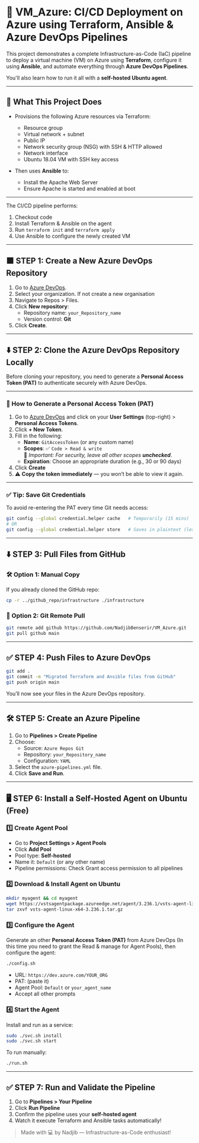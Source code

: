 # 🚀 VM_Azure: CI/CD Deployment on Azure using Terraform, Ansible & Azure DevOps Pipelines

This project demonstrates a complete Infrastructure-as-Code (IaC) pipeline to deploy a virtual machine (VM) on Azure using **Terraform**, configure it using **Ansible**, and automate everything through **Azure DevOps Pipelines**.

You'll also learn how to run it all with a **self-hosted Ubuntu agent**.

---

## 🧩 What This Project Does

- Provisions the following Azure resources via Terraform:
  - Resource group
  - Virtual network + subnet
  - Public IP
  - Network security group (NSG) with SSH & HTTP allowed
  - Network interface
  - Ubuntu 18.04 VM with SSH key access

- Then uses **Ansible** to:
  - Install the Apache Web Server
  - Ensure Apache is started and enabled at boot

---
The CI/CD pipeline performs:

1. Checkout code
2. Install Terraform & Ansible on the agent
3. Run `terraform init` and `terraform apply`
4. Use Ansible to configure the newly created VM


---

## 🟪 STEP 1: Create a New Azure DevOps Repository

1. Go to [Azure DevOps](https://dev.azure.com).
2. Select your organization. If not create a new organisation
3. Navigate to Repos > Files.
4. Click **New repository**:
   - Repository name: `your_Repository_name`
   - Version control: **Git**
5. Click **Create**.

---

## ⬇️ STEP 2: Clone the Azure DevOps Repository Locally

Before cloning your repository, you need to generate a **Personal Access Token (PAT)** to authenticate securely with Azure DevOps.

---

### 🔑 How to Generate a Personal Access Token (PAT)

1. Go to [Azure DevOps](https://dev.azure.com/) and click on your **User Settings** (top-right) > **Personal Access Tokens**.
2. Click **+ New Token**.
3. Fill in the following:
   - **Name**: `GitAccessToken` (or any custom name)
   - **Scopes**: ✅ `Code > Read & write`  
     🔐 *Important: For security, leave all other scopes **unchecked***.
   - **Expiration**: Choose an appropriate duration (e.g., 30 or 90 days)
4. Click **Create**
5. ⚠️ **Copy the token immediately** — you won’t be able to view it again.

---

### ✅ Tip: Save Git Credentials

To avoid re-entering the PAT every time Git needs access:

```bash
git config --global credential.helper cache   # Temporarily (15 mins)
# OR
git config --global credential.helper store   # Saves in plaintext (less secure)
```

---

## ⬇️ STEP 3: Pull Files from GitHub

### 🛠️ Option 1: Manual Copy

If you already cloned the GitHub repo:

```bash
cp -r ../github_repo/infrastructure ./infrastructure
```

### 🔗 Option 2: Git Remote Pull

```bash https://github.com/NadjibBenserir/VM_Azure.git
git remote add github https://github.com/NadjibBenserir/VM_Azure.git
git pull github main
```

---

## ✅ STEP 4: Push Files to Azure DevOps

```bash
git add .
git commit -m "Migrated Terraform and Ansible files from GitHub"
git push origin main
```

You’ll now see your files in the Azure DevOps repository.

---

## 🛠 STEP 5: Create an Azure Pipeline

1. Go to **Pipelines > Create Pipeline**
2. Choose:
   - Source: `Azure Repos Git`
   - Repository: `your_Repository_name`
   - Configuration: `YAML`
3. Select the `azure-pipelines.yml` file.
4. Click **Save and Run**.

---

## 🖥 STEP 6: Install a Self-Hosted Agent on Ubuntu (Free)

### 1️⃣ Create Agent Pool

- Go to **Project Settings > Agent Pools**
- Click **Add Pool**
- Pool type: **Self-hosted**
- Name it: `Default` (or any other name)
- Pipeline permissions: Check Grant access permission to all pipelines

### 2️⃣ Download & Install Agent on Ubuntu

```bash
mkdir myagent && cd myagent
wget https://vstsagentpackage.azureedge.net/agent/3.236.1/vsts-agent-linux-x64-3.236.1.tar.gz
tar zxvf vsts-agent-linux-x64-3.236.1.tar.gz
```

### 3️⃣ Configure the Agent

Generate an other **Personal Access Token (PAT)** from Azure DevOps (In this time you need to grant the Read & manage for Agent Pools), then configure the agent:

```bash
./config.sh
```

- URL: `https://dev.azure.com/YOUR_ORG`
- PAT: (paste it)
- Agent Pool: `Default` or `your_agent_name`
- Accept all other prompts

### 4️⃣ Start the Agent

Install and run as a service:

```bash
sudo ./svc.sh install
sudo ./svc.sh start
```

To run manually:

```bash
./run.sh
```

---

## ✅ STEP 7: Run and Validate the Pipeline

1. Go to **Pipelines > Your Pipeline**
2. Click **Run Pipeline**
3. Confirm the pipeline uses your **self-hosted agent**
4. Watch it execute Terraform and Ansible tasks automatically!


> Made with 💻 by Nadjib — Infrastructure-as-Code enthusiast!
